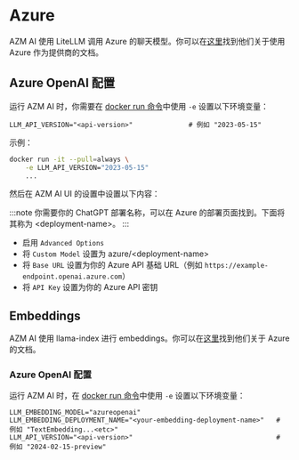 # Azure

AZM AI 使用 LiteLLM 调用 Azure 的聊天模型。你可以在[这里](https://docs.litellm.ai/docs/providers/azure)找到他们关于使用 Azure 作为提供商的文档。

## Azure OpenAI 配置

运行 AZM AI 时，你需要在 [docker run 命令](/modules/usage/installation#start-the-app)中使用 `-e` 设置以下环境变量：

```
LLM_API_VERSION="<api-version>"              # 例如 "2023-05-15"
```

示例：
```bash
docker run -it --pull=always \
    -e LLM_API_VERSION="2023-05-15"
    ...
```

然后在 AZM AI UI 的设置中设置以下内容：

:::note
你需要你的 ChatGPT 部署名称，可以在 Azure 的部署页面找到。下面将其称为 &lt;deployment-name&gt;。
:::

* 启用 `Advanced Options`
* 将 `Custom Model` 设置为 azure/&lt;deployment-name&gt;
* 将 `Base URL` 设置为你的 Azure API 基础 URL（例如 `https://example-endpoint.openai.azure.com`）
* 将 `API Key` 设置为你的 Azure API 密钥

## Embeddings

AZM AI 使用 llama-index 进行 embeddings。你可以在[这里](https://docs.llamaindex.ai/en/stable/api_reference/embeddings/azure_openai/)找到他们关于 Azure 的文档。

### Azure OpenAI 配置

运行 AZM AI 时，在 [docker run 命令](/modules/usage/installation#start-the-app)中使用 `-e` 设置以下环境变量：

```
LLM_EMBEDDING_MODEL="azureopenai"
LLM_EMBEDDING_DEPLOYMENT_NAME="<your-embedding-deployment-name>"   # 例如 "TextEmbedding...<etc>"
LLM_API_VERSION="<api-version>"                                    # 例如 "2024-02-15-preview"
```
